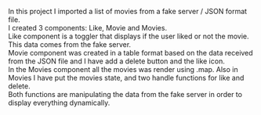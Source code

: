 In this project I imported a list of movies from a fake server / JSON format file.</br>
I created 3 components: Like, Movie and Movies.</br>
Like component is a toggler that displays if the user liked or not the movie. This data comes from the fake server.</br>
Movie component was created in a table format based on the data received from the JSON file and I have add a delete button and the like icon.</br>
In the Movies component all the movies was render using .map. Also in Movies I have put the movies state, and two handle functions for like and delete. </br>Both functions are manipulating the data from the fake server in order to display everything dynamically.
